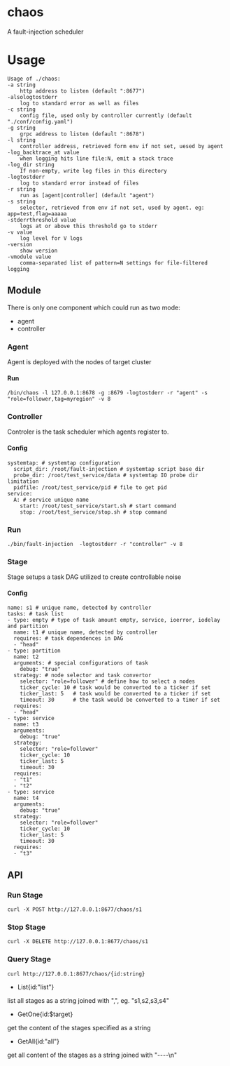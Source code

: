 # chaos
A fault-injection scheduler

# Usage

    Usage of ./chaos:
    -a string
        http address to listen (default ":8677")
    -alsologtostderr
        log to standard error as well as files
    -c string
        config file, used only by controller currently (default "./conf/config.yaml")
    -g string
        grpc address to listen (default ":8678")
    -l string
        controller address, retrieved form env if not set, uesed by agent
    -log_backtrace_at value
        when logging hits line file:N, emit a stack trace
    -log_dir string
        If non-empty, write log files in this directory
    -logtostderr
        log to standard error instead of files
    -r string
        run as [agent|controller] (default "agent")
    -s string
        selector, retrieved from env if not set, used by agent. eg: app=test,flag=aaaaa
    -stderrthreshold value
        logs at or above this threshold go to stderr
    -v value
        log level for V logs
    -version
        show version
    -vmodule value
        comma-separated list of pattern=N settings for file-filtered logging

## Module
There is only one component which could run as two mode:
* agent
* controller

### Agent
Agent is deployed with the nodes of target cluster

#### Run

    /bin/chaos -l 127.0.0.1:8678 -g :8679 -logtostderr -r "agent" -s "role=follower,tag=myregion" -v 8

### Controller
Controler is the task scheduler which agents register to.

#### Config

    systemtap: # systemtap configuration
      script_dir: /root/fault-injection # systemtap script base dir
      probe_dir: /root/test_service/data # systemtap IO probe dir limitation
      pidfile: /root/test_service/pid # file to get pid
    service:
      A: # service unique name
        start: /root/test_service/start.sh # start command
        stop: /root/test_service/stop.sh # stop command

### Run

    ./bin/fault-injection  -logtostderr -r "controller" -v 8

### Stage
Stage setups a task DAG utilized to create controllable noise

#### Config

    name: s1 # unique name, detected by controller
    tasks: # task list
    - type: empty # type of task amount empty, service, ioerror, iodelay and partition
      name: t1 # unique name, detected by controller
      requires: # task dependences in DAG
      - "head"
    - type: partition
      name: t2
      arguments: # special configurations of task
        debug: "true"
      strategy: # node selector and task convertor
        selector: "role=follower" # define how to select a nodes
        ticker_cycle: 10 # task would be converted to a ticker if set
        ticker_last: 5   # task would be converted to a ticker if set
        timeout: 30      # the task would be converted to a timer if set
      requires:
      - "head"
    - type: service
      name: t3
      arguments:
        debug: "true"
      strategy:
        selector: "role=follower"
        ticker_cycle: 10
        ticker_last: 5
        timeout: 30
      requires:
      - "t1"
      - "t2"
    - type: service
      name: t4
      arguments:
        debug: "true"
      strategy:
        selector: "role=follower"
        ticker_cycle: 10
        ticker_last: 5
        timeout: 30
      requires:
      - "t3"

## API

### Run Stage
    
    curl -X POST http://127.0.0.1:8677/chaos/s1

### Stop Stage

    curl -X DELETE http://127.0.0.1:8677/chaos/s1

### Query Stage

    curl http://127.0.0.1:8677/chaos/{id:string}


* List{id:"list"}

list all stages as a string joined with ",", eg. "s1,s2,s3,s4"

* GetOne{id:$target}

get the content of the stages specified as a string

* GetAll{id:"all"}

get all content of the stages as a string joined with "----\n"
